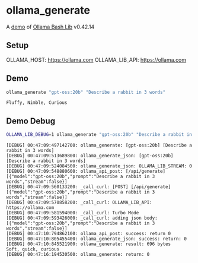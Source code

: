 # ollama_generate

A [demo](../README.md#demos) of [Ollama Bash Lib](https://github.com/attogram/ollama-bash-lib) v0.42.14

## Setup

OLLAMA_HOST: https://ollama.com
OLLAMA_LIB_API: https://ollama.com


## Demo

```bash
ollama_generate "gpt-oss:20b" "Describe a rabbit in 3 words"
```
```
Fluffy, Nimble, Curious
```

## Demo Debug

```bash
OLLAMA_LIB_DEBUG=1 ollama_generate "gpt-oss:20b" "Describe a rabbit in 3 words"
```
```
[DEBUG] 00:47:09:497142700: ollama_generate: [gpt-oss:20b] [Describe a rabbit in 3 words]
[DEBUG] 00:47:09:513689800: ollama_generate_json: [gpt-oss:20b] [Describe a rabbit in 3 words]
[DEBUG] 00:47:09:524084500: ollama_generate_json: OLLAMA_LIB_STREAM: 0
[DEBUG] 00:47:09:548880600: ollama_api_post: [/api/generate] [{"model":"gpt-oss:20b","prompt":"Describe a rabbit in 3 words","stream":false}]
[DEBUG] 00:47:09:560133200: _call_curl: [POST] [/api/generate] [{"model":"gpt-oss:20b","prompt":"Describe a rabbit in 3 words","stream":false}]
[DEBUG] 00:47:09:570858200: _call_curl: OLLAMA_LIB_API: https://ollama.com
[DEBUG] 00:47:09:581594000: _call_curl: Turbo Mode
[DEBUG] 00:47:09:593426000: _call_curl: adding json body: [{"model":"gpt-oss:20b","prompt":"Describe a rabbit in 3 words","stream":false}]
[DEBUG] 00:47:10:794862100: ollama_api_post: success: return 0
[DEBUG] 00:47:10:805455400: ollama_generate_json: success: return: 0
[DEBUG] 00:47:10:845521900: ollama_generate: result: 696 bytes
Soft, quick, curious
[DEBUG] 00:47:16:194530500: ollama_generate: return: 0
```
